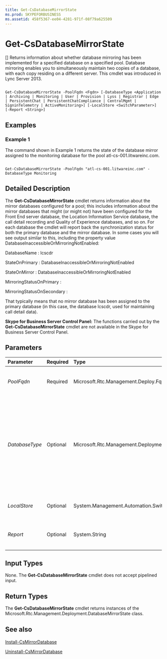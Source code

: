 ```yaml
---
title: Get-CsDatabaseMirrorState
ms.prod: SKYPEFORBUSINESS
ms.assetid: 458f5367-ee04-4281-971f-08f79a625509
---
```



# Get-CsDatabaseMirrorState
[]
Returns information about whether database mirroring has been implemented for a specified database on a specified pool. Database mirroring enables you to simultaneously maintain two copies of a database, with each copy residing on a different server. This cmdlet was introduced in Lync Server 2013.
  
    
    


```

Get-CsDatabaseMirrorState -PoolFqdn <Fqdn> [-DatabaseType <Application | Archiving | Monitoring | User | Provision | Lyss | Registrar | Edge | PersistentChat | PersistentChatCompliance | CentralMgmt | SigninTelemetry | ActiveMonitoring>] [-LocalStore <SwitchParameter>] [-Report <String>]

```


## Examples
<a name="Examples"> </a>


### Example 1

The command shown in Example 1 returns the state of the database mirror assigned to the monitoring database for the pool atl-cs-001.litwareinc.com.
  
    
    

```

Get-CsDatabaseMirrorState -PoolFqdn "atl-cs-001.litwareinc.com" -DatabaseType Monitoring
```


## Detailed Description
<a name="DetailedDescription"> </a>

The **Get-CsDatabaseMirrorState** cmdlet returns information about the mirror databases configured for a pool; this includes information about the mirror databases that might (or might not) have been configured for the Front End server database, the Location Information Service database, the call detail recording and Quality of Experience databases, and so on. For each database the cmdlet will report back the synchronization status for both the primary database and the mirror database. In some cases you will see output similar to this, including the property value DatabaseInaccessibleOrMirroringNotEnabled:
  
    
    
DatabaseName : lcscdr
  
    
    
StateOnPrimary : DatabaseInaccessibleOrMirroringNotEnabled
  
    
    
StateOnMirror : DatabaseInaccessibleOrMirroringNotEnabled
  
    
    
MirroringStatusOnPrimary :
  
    
    
MirroringStatusOnSecondary :
  
    
    
That typically means that no mirror database has been assigned to the primary database (in this case, the database lcscdr, used for maintaining call detail data).
  
    
    
 **Skype for Business Server Control Panel:** The functions carried out by the **Get-CsDatabaseMirrorState** cmdlet are not available in the Skype for Business Server Control Panel.
  
    
    

## Parameters
<a name="DetailedDescription"> </a>



|**Parameter**|**Required**|**Type**|**Description**|
|:-----|:-----|:-----|:-----|
| _PoolFqdn_ <br/> |Required  <br/> |Microsoft.Rtc.Management.Deploy.Fqdn  <br/> |Fully qualified domain name of the pool whose database mirroring state is being checked. For example:  <br/>  `-PoolFqdn "atl-cs-001.litwareinc.com"` <br/> |
| _DatabaseType_ <br/> |Optional  <br/> |Microsoft.Rtc.Management.Deployment.DatabaseNameType  <br/> |Type of database whose mirror state is being checked. Allowed values are:  <br/> ActiveMonitoring  <br/> Application  <br/> Archiving  <br/> CentralMgmt  <br/> Edge  <br/> Lyss  <br/> Monitoring  <br/> PersistentChat  <br/> PersistentChatCompliance  <br/> Provision  <br/> Registrar  <br/> SigninTelemetry  <br/> User  <br/> |
| _LocalStore_ <br/> |Optional  <br/> |System.Management.Automation.SwitchParameter  <br/> |Retrieves the backup mirror state from the local replica of the Central Management store rather than from the Central Management store itself.  <br/> |
| _Report_ <br/> |Optional  <br/> |System.String  <br/> |Enables you to specify a file path for the log file created when the cmdlet runs. For example:  <br/>  `-Report "C:\\Logs\\DatabaseMirrorState.html"` <br/> |
   

## Input Types
<a name="InputTypes"> </a>

None. The **Get-CsDatabaseMirrorState** cmdlet does not accept pipelined input.
  
    
    

## Return Types
<a name="ReturnTypes"> </a>

The **Get-CsDatabaseMirrorState** cmdlet returns instances of the Microsoft.Rtc.Management.Deployment.DatabaseMirrorState class.
  
    
    

## See also
<a name="ReturnTypes"> </a>


#### 


  
    
    
 [Install-CsMirrorDatabase](install-csmirrordatabase.md)
  
    
    
 [Uninstall-CsMirrorDatabase](uninstall-csmirrordatabase.md)

